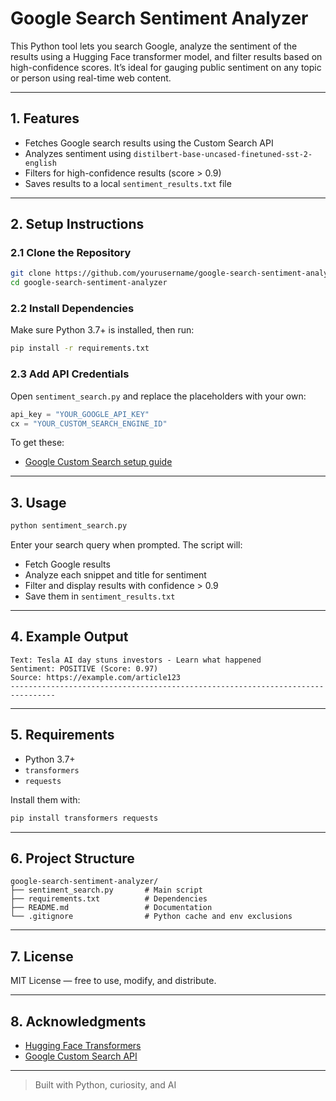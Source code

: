 # Google Search Sentiment Analyzer

This Python tool lets you search Google, analyze the sentiment of the results using a Hugging Face transformer model, and filter results based on high-confidence scores. It’s ideal for gauging public sentiment on any topic or person using real-time web content.

---

## 1. Features

- Fetches Google search results using the Custom Search API  
- Analyzes sentiment using `distilbert-base-uncased-finetuned-sst-2-english`  
- Filters for high-confidence results (score > 0.9)  
- Saves results to a local `sentiment_results.txt` file  

---

## 2. Setup Instructions

### 2.1 Clone the Repository

```bash
git clone https://github.com/yourusername/google-search-sentiment-analyzer.git
cd google-search-sentiment-analyzer
```

### 2.2 Install Dependencies

Make sure Python 3.7+ is installed, then run:

```bash
pip install -r requirements.txt
```

### 2.3 Add API Credentials

Open `sentiment_search.py` and replace the placeholders with your own:

```python
api_key = "YOUR_GOOGLE_API_KEY"
cx = "YOUR_CUSTOM_SEARCH_ENGINE_ID"
```

To get these:
- [Google Custom Search setup guide](https://developers.google.com/custom-search/v1/introduction)

---

## 3. Usage

```bash
python sentiment_search.py
```

Enter your search query when prompted. The script will:

- Fetch Google results  
- Analyze each snippet and title for sentiment  
- Filter and display results with confidence > 0.9  
- Save them in `sentiment_results.txt`  

---

## 4. Example Output

```
Text: Tesla AI day stuns investors - Learn what happened
Sentiment: POSITIVE (Score: 0.97)
Source: https://example.com/article123
--------------------------------------------------------------------------------
```

---

## 5. Requirements

- Python 3.7+  
- `transformers`  
- `requests`  

Install them with:

```bash
pip install transformers requests
```

---

## 6. Project Structure

```
google-search-sentiment-analyzer/
├── sentiment_search.py       # Main script
├── requirements.txt          # Dependencies
├── README.md                 # Documentation
└── .gitignore                # Python cache and env exclusions
```

---

## 7. License

MIT License — free to use, modify, and distribute.

---

## 8. Acknowledgments

- [Hugging Face Transformers](https://huggingface.co/transformers/)
- [Google Custom Search API](https://developers.google.com/custom-search)

---

> Built with Python, curiosity, and AI 
